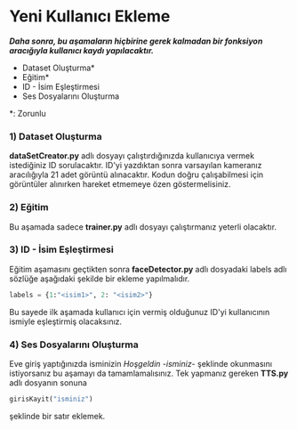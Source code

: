 # Yeni Kullanıcı Ekleme

**_Daha sonra, bu aşamaların hiçbirine gerek kalmadan bir fonksiyon aracığıyla kullanıcı kaydı yapılacaktır._**

* Dataset Oluşturma*
* Eğitim*
* ID - İsim Eşleştirmesi
* Ses Dosyalarını Oluşturma

*: Zorunlu
### 1) Dataset Oluşturma 
**dataSetCreator.py** adlı dosyayı çalıştırdığınızda kullanıcıya vermek istediğiniz ID sorulacaktır. 
ID'yi yazdıktan sonra varsayılan kameranız aracılığıyla 21 adet görüntü alınacaktır.
Kodun doğru çalışabilmesi için görüntüler alınırken hareket etmemeye özen göstermelisiniz.

### 2) Eğitim
Bu aşamada sadece **trainer.py** adlı dosyayı çalıştırmanız yeterli olacaktır.

### 3) ID - İsim Eşleştirmesi
Eğitim aşamasını geçtikten sonra **faceDetector.py** adlı dosyadaki labels adlı sözlüğe aşağıdaki şekilde bir ekleme yapılmalıdır. 
```python
labels = {1:"<isim1>", 2: "<isim2>"}
```
Bu sayede ilk aşamada kullanıcı için vermiş olduğunuz ID'yi kullanıcının ismiyle eşleştirmiş olacaksınız.

### 4) Ses Dosyalarını Oluşturma
Eve giriş yaptığınızda isminizin *Hoşgeldin -isminiz-* şeklinde okunmasını istiyorsanız bu aşamayı da tamamlamalısınız. 
Tek yapmanız gereken **TTS.py** adlı dosyanın sonuna
```python
girisKayit("isminiz")
```
şeklinde bir satır eklemek.
